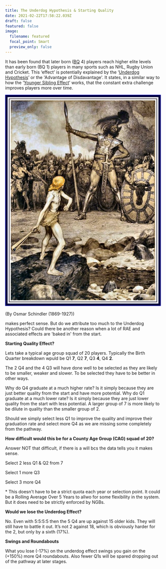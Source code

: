 ```yaml
---
title: The Underdog Hypothesis & Starting Quality
date: 2021-02-22T17:58:22.039Z
draft: false
featured: false
image:
  filename: featured
  focal_point: Smart
  preview_only: false
---
```

It has been found that later born ([BQ](https://onemoresummer.co.uk/post/what-is-birth-quarter/) 4) players reach higher elite levels than early born (BQ 1) players in many sports such as NHL, Rugby Union and Cricket. This ‘effect’ is potentially explained by the ‘[Underdog Hypothesis](https://onemoresummer.co.uk/post/what-is-the-underdog-effect/)’ or the 'Advantage of Disdavantage'. It states, in a similar way to how the ‘[Younger Sibling Effect](https://onemoresummer.co.uk/post/the-younger-sibling-effect/)’ works, that the constant extra challenge improves players more over time.

![](osmar_schindler_-_david_und_goliath.jpg)

(By Osmar Schindler (1869-1927))

 makes perfect sense. But do we attribute too much to the Underdog Hypothesis? Could there be another reason when a lot of RAE and associated effects are 'baked in' from the start.

**Starting Quality Effect?**

Lets take a typical age group squad of 20 players. Typically the Birth Quarter breakdown wpuld be Q1 **7**, Q2 **7**, Q3 **4**, Q4 **2**.

The 2 Q4 and the 4 Q3 will have done well to be selected as they are likely to be smaller, weaker and slower. To be selected they have to be better in other ways.

Why do Q4 graduate at a much higher rate? Is it simply because they are just better quality from the start and have more potential. Why do Q1 graduate at a much lower rate? Is it simply because they are just lower quality from the start with less potential. A larger group of 7 is more likely to be dilute in quality than the smaller group of 2.

Should we simply select less Q1 to improve the quality and improve their graduation rate and select more Q4 as we are missing some completely from the pathway.

**How difficult would this be for a County Age Group (CAG) squad of 20?** 

Answer NOT that difficult, if there is a will bcs the data tells you it makes sense.

Select 2 less Q1 & Q2 from 7

Select 1 more Q3

Select 3 more Q4

\* This doesn't have to be a strict quota each year or selection point. It could be a Rolling Average Over 5 Years to allwo for some flexibility in the system. But it does need to be strictly enforced by NGBs.

**Would we lose the Underdog Effect?**

No. Even with 5:5:5:5 then the 5 Q4 are up against 15 older kids. They will still have to battle it out. It’s not 2 against 18, which is obviously harder for the 2, but only by a sixth (17%).

**Swings and Roundabouts** 

What you lose (-17%) on the underdog effect swings you gain on the (+150%) more Q4 roundabouts. Also fewer Q1s will be spared dropping out of the pathway at later stages.